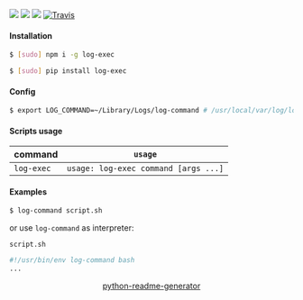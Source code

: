 <!--
https://pypi.org/project/readme-generator/
https://pypi.org/project/python-readme-generator/
-->

[![](https://img.shields.io/badge/OS-Unix-blue.svg?longCache=True)]()
[![](https://img.shields.io/pypi/v/log-exec.svg?maxAge=3600)](https://pypi.org/project/log-exec/)
[![](https://img.shields.io/npm/v/log-exec.svg?maxAge=3600)](https://www.npmjs.com/package/log-exec)
[![Travis](https://api.travis-ci.org/looking-for-a-job/log-exec.svg?branch=master)](https://travis-ci.org/looking-for-a-job/log-exec/)

#### Installation
```bash
$ [sudo] npm i -g log-exec
```
```bash
$ [sudo] pip install log-exec
```

#### Config
```bash
$ export LOG_COMMAND=~/Library/Logs/log-command # /usr/local/var/log/log-command by default
```

#### Scripts usage
command|`usage`
-|-
`log-exec` |`usage: log-exec command [args ...]`

#### Examples
```bash
$ log-command script.sh
```

or use `log-command` as interpreter:

`script.sh`
```bash
#!/usr/bin/env log-command bash
...
```

<p align="center">
    <a href="https://pypi.org/project/python-readme-generator/">python-readme-generator</a>
</p>